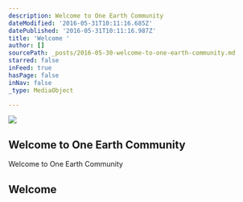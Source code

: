 ```yaml
---
description: Welcome to One Earth Community
dateModified: '2016-05-31T10:11:16.685Z'
datePublished: '2016-05-31T10:11:16.987Z'
title: 'Welcome '
author: []
sourcePath: _posts/2016-05-30-welcome-to-one-earth-community.md
starred: false
inFeed: true
hasPage: false
inNav: false
_type: MediaObject

---
```

<article style=""><img src="https://the-grid-user-content.s3-us-west-2.amazonaws.com/011b4a3f-979e-4f4d-8d33-eaa5f5305259.png" /><h1>Welcome to One Earth Community</h1><p>Welcome to One Earth Community</p></article>

## Welcome